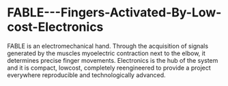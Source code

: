# FABLE---Fingers-Activated-By-Low-cost-Electronics
FABLE is an electromechanical hand. Through the acquisition of signals generated by the muscles myoelectric contraction next to the elbow, it determines precise finger movements. Electronics is the hub of the system and it is compact, lowcost, completely reengineered to provide a project everywhere reproducible and technologically advanced.
